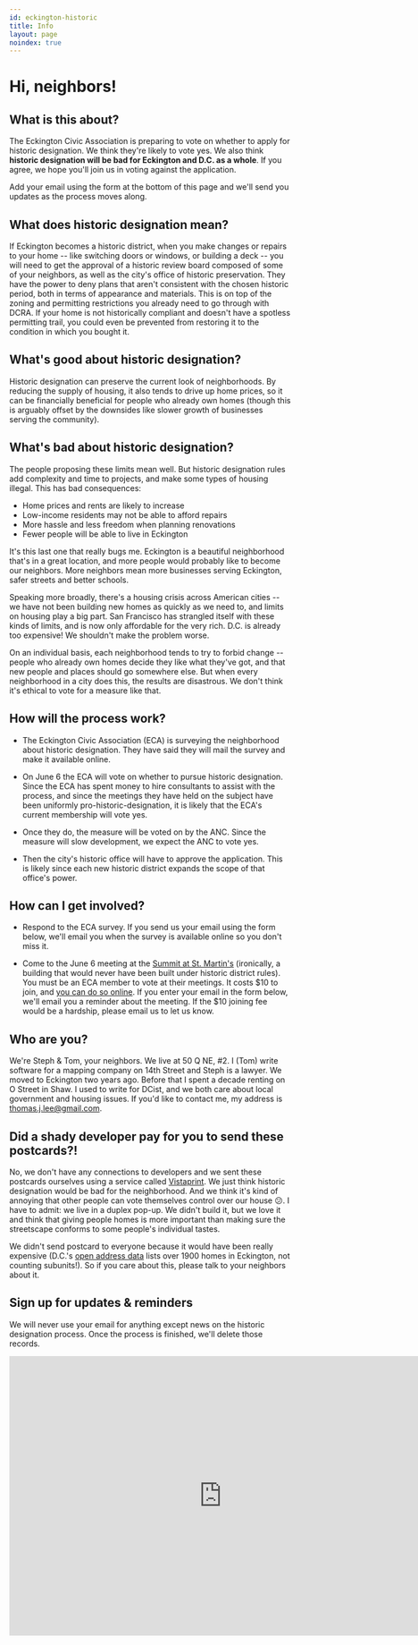 ```yaml
---
id: eckington-historic
title: Info
layout: page
noindex: true
---
```

# Hi, neighbors!

## What is this about?

The Eckington Civic Association is preparing to vote on whether to apply for historic designation. We think they're likely to vote yes. We also think **historic designation will be bad for Eckington and D.C. as a whole**. If you agree, we hope you'll join us in voting against the application.

Add your email using the form at the bottom of this page and we'll send you updates as the process moves along.

## What does historic designation mean?

If Eckington becomes a historic district, when you make changes or repairs to your home -- like switching doors or windows, or building a deck -- you will need to get the approval of a historic review board composed of some of your neighbors, as well as the city's office of historic preservation. They have the power to deny plans that aren't consistent with the chosen historic period, both in terms of appearance and materials. This is on top of the zoning and permitting restrictions you already need to go through with DCRA. If your home is not historically compliant and doesn't have a spotless permitting trail, you could even be prevented from restoring it to the condition in which you bought it.


## What's good about historic designation?

Historic designation can preserve the current look of neighborhoods. By reducing the supply of housing, it also tends to drive up home prices, so it can be financially beneficial for people who already own homes (though this is arguably offset by the downsides like slower growth of businesses serving the community).


## What's bad about historic designation?

The people proposing these limits mean well. But historic designation rules add complexity and time to projects, and make some types of housing illegal. This has bad consequences:

- Home prices and rents are likely to increase
- Low-income residents may not be able to afford repairs
- More hassle and less freedom when planning renovations
- Fewer people will be able to live in Eckington

It's this last one that really bugs me. Eckington is a beautiful neighborhood that's in a great location, and more people would probably like to become our neighbors. More neighbors mean more businesses serving Eckington, safer streets and better schools.

Speaking more broadly, there's a housing crisis across American cities -- we have not been building new homes as quickly as we need to, and limits on housing play a big part. San Francisco has strangled itself with these kinds of limits, and is now only affordable for the very rich. D.C. is already too expensive! We shouldn't make the problem worse.

On an individual basis, each neighborhood tends to try to forbid change -- people who already own homes decide they like what they've got, and that new people and places should go somewhere else. But when every neighborhood in a city does this, the results are disastrous. We don't think it's ethical to vote for a measure like that.


## How will the process work?

- The Eckington Civic Association (ECA) is surveying the neighborhood about historic designation. They have said they will mail the survey and make it available online.

- On June 6 the ECA will vote on whether to pursue historic designation. Since the ECA has spent money to hire consultants to assist with the process, and since the meetings they have held on the subject have been uniformly pro-historic-designation, it is likely that the ECA's current membership will vote yes.

- Once they do, the measure will be voted on by the ANC. Since the measure will slow development, we expect the ANC to vote yes.

- Then the city's historic office will have to approve the application. This is likely since each new historic district expands the scope of that office's power.


## How can I get involved?

- Respond to the ECA survey. If you send us your email using the form below, we'll email you when the survey is available online so you don't miss it.

- Come to the June 6 meeting at the [Summit at St. Martin's](https://eckingtoncivicassociation.org/meetings-agendas/) (ironically, a building that would never have been built under historic district rules). You must be an ECA member to vote at their meetings. It costs $10 to join, and [you can do so online](https://eckingtoncivicassociation.org/contact-us/). If you enter your email in the form below, we'll email you a reminder about the meeting. If the $10 joining fee would be a hardship, please email us to let us know.


## Who are you?

We're Steph & Tom, your neighbors. We live at 50 Q NE, #2. I (Tom) write software for a mapping company on 14th Street and Steph is a lawyer. We moved to Eckington two years ago. Before that I spent a decade renting on O Street in Shaw. I used to write for DCist, and we both care about local government and housing issues. If you'd like to contact me, my address is thomas.j.lee@gmail.com.


## Did a shady developer pay for you to send these postcards?!

No, we don't have any connections to developers and we sent these postcards ourselves using a service called [Vistaprint](http://vistaprint.com). We just think historic designation would be bad for the neighborhood. And we think it's kind of annoying that other people can vote themselves control over our house 😕. I have to admit: we live in a duplex pop-up. We didn't build it, but we love it and think that giving people homes is more important than making sure the streetscape conforms to some people's individual tastes.

We didn't send postcard to everyone because it would have been really expensive (D.C.'s [open address data](http://opendata.dc.gov/datasets/aa514416aaf74fdc94748f1e56e7cc8a_0) lists over 1900 homes in Eckington, not counting subunits!). So if you care about this, please talk to your neighbors about it.


## Sign up for updates & reminders

We will never use your email for anything except news on the historic designation process. Once the process is finished, we'll delete those records.

<iframe src="https://docs.google.com/forms/d/1ug8SydlTHgt1gGZgA6-moOGyl2sxqOfOub8mKXsfQHc/viewform?embedded=true" width="760" height="500" frameborder="0" marginheight="0" marginwidth="0">Loading...</iframe>